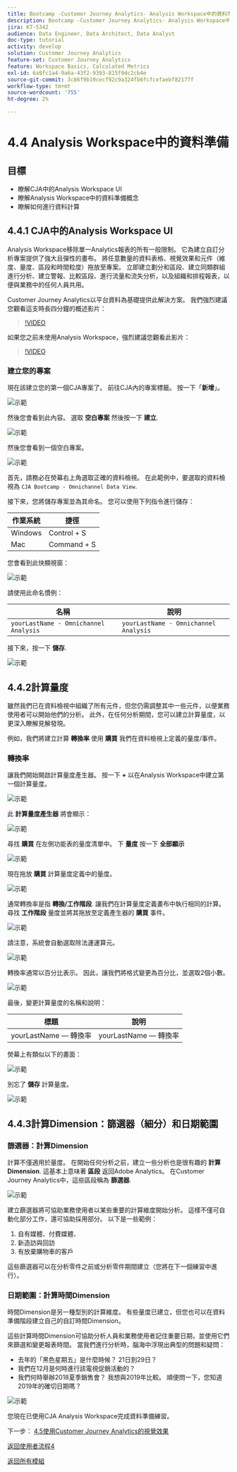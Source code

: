 ```yaml
---
title: Bootcamp -Customer Journey Analytics- Analysis Workspace中的資料準備
description: Bootcamp -Customer Journey Analytics- Analysis Workspace中的資料準備
jira: KT-5342
audience: Data Engineer, Data Architect, Data Analyst
doc-type: tutorial
activity: develop
solution: Customer Journey Analytics
feature-set: Customer Journey Analytics
feature: Workspace Basics, Calculated Metrics
exl-id: 6a9fc1a4-9a6a-43f2-9393-815f9dc2cb4e
source-git-commit: 3c86f9b19cecf92c9a324fb6fcfcefaebf82177f
workflow-type: tm+mt
source-wordcount: '755'
ht-degree: 2%

---
```


# 4.4 Analysis Workspace中的資料準備

## 目標

- 瞭解CJA中的Analysis Workspace UI
- 瞭解Analysis Workspace中的資料準備概念
- 瞭解如何進行資料計算

## 4.4.1 CJA中的Analysis Workspace UI

Analysis Workspace移除單一Analytics報表的所有一般限制。 它為建立自訂分析專案提供了強大且彈性的畫布。 將任意數量的資料表格、視覺效果和元件（維度、量度、區段和時間粒度）拖放至專案。 立即建立劃分和區段、建立同類群組進行分析、建立警報、比較區段、進行流量和流失分析，以及組織和排程報表，以便與業務中的任何人員共用。

Customer Journey Analytics以平台資料為基礎提供此解決方案。 我們強烈建議您觀看這支時長四分鐘的概述影片：

>[!VIDEO](https://video.tv.adobe.com/v/35109?quality=12&learn=on)

如果您之前未使用Analysis Workspace，強烈建議您觀看此影片：

>[!VIDEO](https://video.tv.adobe.com/v/26266?quality=12&learn=on)

### 建立您的專案

現在該建立您的第一個CJA專案了。 前往CJA內的專案標籤。
按一下「**新增**」。

![示範](./images/prmenu.png)

然後您會看到此內容。 選取 **空白專案** 然後按一下 **建立**.

![示範](./images/prmenu1.png)

然後您會看到一個空白專案。

![示範](./images/premptyprojects.png)

首先，請務必在熒幕右上角選取正確的資料檢視。 在此範例中，要選取的資料檢視為 `CJA Bootcamp - Omnichannel Data View`.

接下來，您將儲存專案並為其命名。 您可以使用下列指令進行儲存：

| 作業系統 | 捷徑 |
| ----------------- |-------------| 
| Windows | Control + S |
| Mac | Command + S |

您會看到此快顯視窗：

![示範](./images/prsave.png)

請使用此命名慣例：

| 名稱 | 說明 |
| ----------------- |-------------| 
| `yourLastName - Omnichannel Analysis` | `yourLastName - Omnichannel Analysis` |

接下來，按一下 **儲存**.

![示範](./images/prsave2.png)

## 4.4.2計算量度

雖然我們已在資料檢視中組織了所有元件，但您仍需調整其中一些元件，以便業務使用者可以開始他們的分析。 此外，在任何分析期間，您可以建立計算量度，以更深入瞭解見解發現。

例如，我們將建立計算 **轉換率** 使用 **購買** 我們在資料檢視上定義的量度/事件。

### 轉換率

讓我們開始開啟計算量度產生器。 按一下 **+** 以在Analysis Workspace中建立第一個計算量度。

![示範](./images/pradd.png)

此 **計算量度產生器** 將會顯示：

![示範](./images/prbuilder.png)

尋找 **購買** 在左側功能表的量度清單中。 下 **量度** 按一下 **全部顯示**

![示範](./images/calcbuildercr1.png)

現在拖放 **購買** 計算量度定義中的量度。

![示範](./images/calcbuildercr2.png)

通常轉換率是指 **轉換/工作階段**. 讓我們在計算量度定義畫布中執行相同的計算。 尋找 **工作階段** 量度並將其拖放至定義產生器的 **購買** 事件。

![示範](./images/calcbuildercr3.png)

請注意，系統會自動選取除法運運算元。

![示範](./images/calcbuildercr4.png)

轉換率通常以百分比表示。 因此，讓我們將格式變更為百分比，並選取2個小數。

![示範](./images/calcbuildercr5.png)

最後，變更計算量度的名稱和說明：

| 標題 | 說明 |
| ----------------- |-------------| 
| yourLastName — 轉換率 | yourLastName — 轉換率 |

熒幕上有類似以下的畫面：

![示範](./images/calcbuildercr6.png)

別忘了 **儲存** 計算量度。

![示範](./images/pr9.png)

## 4.4.3計算Dimension：篩選器（細分）和日期範圍

### 篩選器：計算Dimension

計算不僅適用於量度。 在開始任何分析之前，建立一些分析也是很有趣的 **計算Dimension**. 這基本上意味著 **區段** 返回Adobe Analytics。 在Customer Journey Analytics中，這些區段稱為 **篩選器**.

![示範](./images/prfilters.png)

建立篩選器將可協助業務使用者以某些重要的計算維度開始分析。 這樣不僅可自動化部分工作，還可協助採用部分。 以下是一些範例：

1. 自有媒體、付費媒體、
2. 新造訪與回訪
3. 有放棄購物車的客戶

這些篩選器可以在分析零件之前或分析零件期間建立（您將在下一個練習中進行）。

### 日期範圍：計算時間Dimension

時間Dimension是另一種型別的計算維度。 有些量度已建立，但您也可以在資料準備階段建立自己的自訂時間Dimension。

這些計算時間Dimension可協助分析人員和業務使用者記住重要日期，並使用它們來篩選和變更報表時間。 當我們進行分析時，腦海中浮現出典型的問題和疑問：

- 去年的「黑色星期五」是什麼時候？ 21日到29日？
- 我們在12月是何時進行該電視促銷活動的？
- 我們何時舉辦2018夏季銷售會？ 我想與2019年比較。 順便問一下，您知道2019年的確切日期嗎？

![示範](./images/timedimensions.png)

您現在已使用CJA Analysis Workspace完成資料準備練習。

下一步： [4.5使用Customer Journey Analytics的視覺效果](./ex5.md)

[返回使用者流程4](./uc4.md)

[返回所有模組](./../../overview.md)
